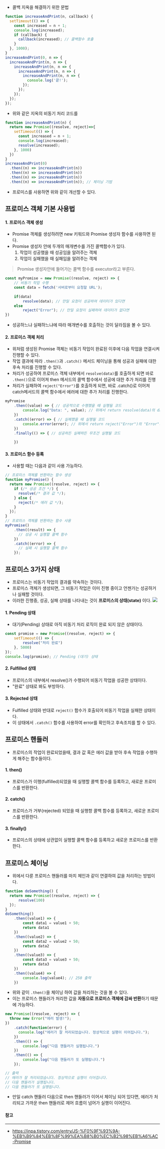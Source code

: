 - 콜백 지옥을 해결하기 위한 문법
```js
function increaseAndPrint(n, callback) {
  setTimeout(() => {
    const increased = n + 1;
    console.log(increased);
    if (callback) {
      callback(increased); // 콜백함수 호출
    }
  }, 1000);
}
increaseAndPrint(0, n => {
  increaseAndPrint(n, n => {
    increaseAndPrint(n, n => {
      increaseAndPrint(n, n => {
        increaseAndPrint(n, n => {
          console.log('끝!');
        });
      });
    });
  });
});
```
- 위와 같은 지옥의 비동기 처리 코드를

```js
function increaseAndPrint(n) {
  return new Promise((resolve, reject)=>{
    setTimeout(() => {
      const increased = n + 1;
      console.log(increased);
      resolve(increased);
    }, 1000)
  })
}
increaseAndPrint(0)
  .then((n) => increaseAndPrint(n))
  .then((n) => increaseAndPrint(n))
  .then((n) => increaseAndPrint(n))
  .then((n) => increaseAndPrint(n)); // 체이닝 기법
```
- 프로미스를 사용하면 위와 같이 개선할 수 있다. 

## 프로미스 객체 기본 사용법
#### 1. 프로미스 객체 생성
- Promise 객체를 생성하려면 new 키워드와 Promise 생성자 함수를 사용하면 된다.
- Promise 생성자 안에 두개의 매개변수를 가진 콜백함수가 있다.
	1.  작업이 성공했을 때 성공임을 알려주는 객체
	2. 작업이 실패했을 때 실패임을 알려주는 객체
> Promise 생성자안에 들어가는 콜백 함수를 executor라고 부른다.

```js
const myPromise = new Promise((resolve, reject) => {
	// 비동기 작업 수행
    const data = fetch('서버로부터 요청할 URL');
    
    if(data)
    	resolve(data); // 만일 요청이 성공하여 데이터가 있다면
    else
    	reject("Error"); // 만일 요청이 실패하여 데이터가 없다면
})
```
- 성공하느냐 실패하느냐에 따라 매개변수를 호출하는 것이 달라짐을 볼 수 있다.
#### 2. 프로미스 객체 처리
- 위처럼 생성된 Promise 객체는 비동기 작업이 완료된 이후에 다음 작업을 연결시켜 진행할 수 있다.
- 작업 결과에 따라 `.then()`과 `.catch()` 메서드 체이닝을 통해 성공과 실패에 대한 후속 처리를 진행할 수 있다.
- 처리가 성공하여 프로미스 객체 내부에서 `resolve(data)`를 호출하게 되면 바로 `.then()`으로 이어져 then 메서드의 콜백 함수에서 성공에 대한 추가 처리를 진행
- 처리가 실패하여 `reject("Error")`를 호출하게 되면, 바로 .catch()로 이어져 catch메서드의 콜백 함수에서 에러에 대한 추가 처리를 진행한다.
```js
myPromise
    .then((value) => { // 성공적으로 수행했을 때 실행될 코드
    	console.log("Data: ", value); // 위에서 return resolve(data)의 data값이 출력된다
    })
    .catch((error) => { // 실패했을 때 실행될 코드
     	console.error(error); // 위에서 return reject("Error")의 "Error"가 출력된다
    })
    .finally(() => { // 성공하든 실패하든 무조건 실행될 코드
    	
    })
```
#### 3. 프로미스 함수 등록
- 사용할 때는 다음과 같이 사용 가능하다.
```js
// 프로미스 객체를 반환하는 함수 생성
function myPromise() {
  return new Promise((resolve, reject) => {
    if (/* 성공 조건 */) {
      resolve(/* 결과 값 */);
    } else {
      reject(/* 에러 값 */);
    }
  });
}
// 프로미스 객체를 반환하는 함수 사용
myPromise()
    .then((result) => {
      // 성공 시 실행할 콜백 함수
    })
    .catch((error) => {
      // 실패 시 실행할 콜백 함수
    });
```
## 프로미스 3가지 상태
- 프로미스는 비동기 작업의 결과를 약속하는 것이다.
- 프로미스 객체가 생성되면, 그 비동기 작업은 이미 진행 중이고 언젠가는 성공하거나 실패할 것이다.
- 이러한 진행중, 성공, 실패 상태를 나타내는 것이 **프로미스의 상태(state)** 이다.
![](images/Pasted%20image%2020240802145418.png)
#### 1. Pending 상태
- 대기(Pending) 상태로 아직 비동기 처리 로직이 완료 되지 않은 상태이다.
```js
const promise = new Promise((resolve, reject) => {
	setTimeout(() => {
    	resolve("처리 완료")
    }, 5000)
});
console.log(promise); // Pending (대기) 상태
```
#### 2. Fulfilled 상태
- 프로미스의 내부에서 resolve()가 수행되어 비동기 작업을 성공한 상태이다.
- "완료" 상태로 봐도 부방하다.
#### 3. Rejected 상태
- Fulfilled 상태와 반대로 `reject()` 함수가 호출되어 비동기 작업을 실패한 상태이다.
- 이 상태에서 `.catch()` 함수를 사용하여 error를 확인하고 후속조치를 할 수 있다.

## 프로미스 핸들러
- 프로미스의 작업이 완료되었을때, 결과 값 혹은 에러 값을 받아 후속 작업을 수행하게 해주는 함수들이다.
#### 1. then()
- 프로미스가 이행(fulfilled)되었을 때 실행할 콜백 함수를 등록하고, 새로운 프로미스를 반환한다.
#### 2. catch() 
- 프로미스가 거부(rejected) 되었을 때 실행항 콜백 함수를 등록하고, 새로운 프로미스를 반환한다.
#### 3. finally()
- 프로미스의 상태에 상관없이 실행할 콜백 함수를 등록하고 새로운 프로미스를 반환한다.

## 프로미스 체이닝
- 위에서 다룬 프로미스 핸들러를 마치 체인과 같이 연결하여 값을 처리하는 방법이다.
```js
function doSomething() {
  return new Promise((resolve, reject) => {
      resolve(100)
  });
}
doSomething()
    .then((value1) => {
        const data1 = value1 + 50;
        return data1
    })
    .then((value2) => {
        const data2 = value2 + 50;
        return data2
    })
    .then((value3) => {
        const data3 = value3 + 50;
        return data3
    })
    .then((value4) => {
        console.log(value4); // 250 출력
    })
```
- 위와 같이 `.then()`을 체이닝 하여 값을 처리하는 것을 볼 수 있다.
- 이는 프로미스 핸들러가 처리한 값을 **자동으로 프로미스 객체에 감싸 반환**하기 때문에 가능하다.

```js
new Promise((resolve, reject) => {
  throw new Error("에러 발생!");
})
    .catch(function(error) {
      console.log("에러가 잘 처리되었습니다. 정상적으로 실행이 이어집니다.");
    })
    .then(() => {
        console.log("다음 핸들러가 실행됩니다.")
    })
    .then(() => {
        console.log("다음 핸들러가 또 실행됩니다.")
    });

// 출력
// 에러가 잘 처리되었습니다. 정상적으로 실행이 이어집니다.
// 다음 핸들러가 실행됩니다.
// 다음 핸들러가 또 실행됩니다.
```
- 만일 catch 핸들러 다음으로 then 핸들러가 이어서 체이닝 되어 있다면, 에러가 처리되고 가까운 then 핸들러로 제어 흐름이 넘어가 실행이 이어진다.

#### 참고
---
- https://inpa.tistory.com/entry/JS-%F0%9F%93%9A-%EB%B9%84%EB%8F%99%EA%B8%B0%EC%B2%98%EB%A6%AC-Promise